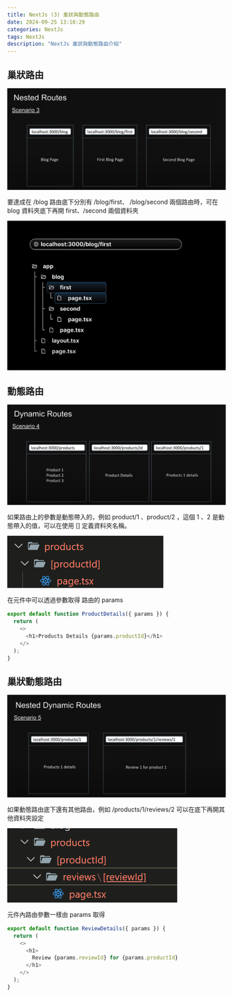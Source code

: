 ```yaml
---
title: NextJs (3) 巢狀與動態路由
date: 2024-09-25 13:10:29
categories: NextJs
tags: NextJs
description: "NextJs 巢狀與動態路由介紹"
---
```


## 巢狀路由

![](../images/nextJs/next-3.png)

要達成在 /blog 路由底下分別有 /blog/first、 /blog/second 兩個路由時，可在 blog 資料夾底下再開 first、/second 兩個資料夾

![](../images/nextJs/next-4.png)

## 動態路由

![](../images/nextJs/next-5.png)

如果路由上的參數是動態帶入的，例如 product/1 、product/2 ，這個 1 、2 是動態帶入的值，可以在使用 [] 定義資料夾名稱。

![](../images/nextJs/next-6.png)

在元件中可以透過參數取得 路由的 params

```js
export default function ProductDetails({ params }) {
  return (
    <>
      <h1>Products Details {params.productId}</h1>
    </>
  );
}
```

## 巢狀動態路由

![](../images/nextJs/next-7.png)

如果動態路由底下還有其他路由，例如 /products/1/reviews/2
可以在底下再開其他資料夾設定

![](../images/nextJs/next-8.png)

元件內路由參數一樣由 params 取得

```js
export default function ReviewDetails({ params }) {
  return (
    <>
      <h1>
        Review {params.reviewId} for {params.productId}
      </h1>
    </>
  );
}
```
